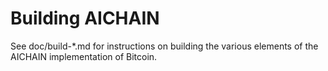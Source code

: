 Building AICHAIN
================

See doc/build-*.md for instructions on building the various
elements of the AICHAIN implementation of Bitcoin.
